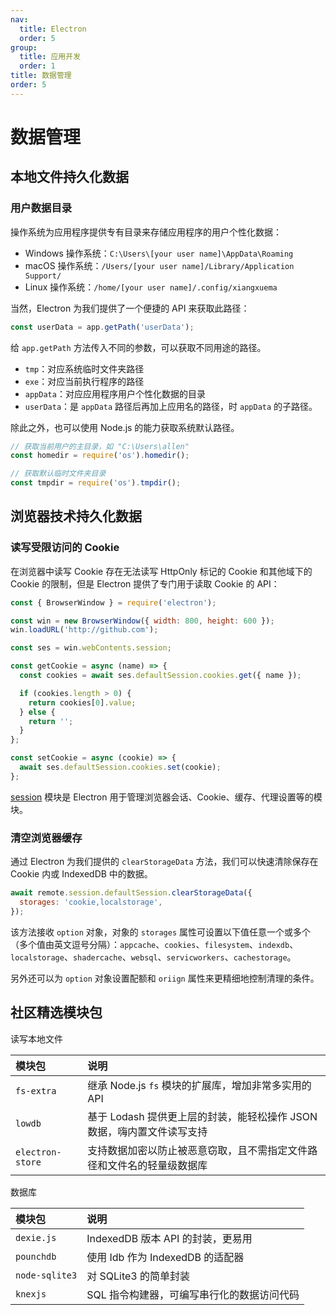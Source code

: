 ```yaml
---
nav:
  title: Electron
  order: 5
group:
  title: 应用开发
  order: 1
title: 数据管理
order: 5
---
```


# 数据管理

## 本地文件持久化数据

### 用户数据目录

操作系统为应用程序提供专有目录来存储应用程序的用户个性化数据：

- Windows 操作系统：`C:\Users\[your user name]\AppData\Roaming`
- macOS 操作系统：`/Users/[your user name]/Library/Application Support/`
- Linux 操作系统：`/home/[your user name]/.config/xiangxuema`

当然，Electron 为我们提供了一个便捷的 API 来获取此路径：

```js
const userData = app.getPath('userData');
```

给 `app.getPath` 方法传入不同的参数，可以获取不同用途的路径。

- `tmp`：对应系统临时文件夹路径
- `exe`：对应当前执行程序的路径
- `appData`：对应应用程序用户个性化数据的目录
- `userData`：是 `appData` 路径后再加上应用名的路径，时 `appData` 的子路径。

除此之外，也可以使用 Node.js 的能力获取系统默认路径。

```js
// 获取当前用户的主目录，如 "C:\Users\allen"
const homedir = require('os').homedir();

// 获取默认临时文件夹目录
const tmpdir = require('os').tmpdir();
```

## 浏览器技术持久化数据

### 读写受限访问的 Cookie

在浏览器中读写 Cookie 存在无法读写 HttpOnly 标记的 Cookie 和其他域下的 Cookie 的限制，但是 Electron 提供了专门用于读取 Cookie 的 API：

```js
const { BrowserWindow } = require('electron');

const win = new BrowserWindow({ width: 800, height: 600 });
win.loadURL('http://github.com');

const ses = win.webContents.session;

const getCookie = async (name) => {
  const cookies = await ses.defaultSession.cookies.get({ name });

  if (cookies.length > 0) {
    return cookies[0].value;
  } else {
    return '';
  }
};

const setCookie = async (cookie) => {
  await ses.defaultSession.cookies.set(cookie);
};
```

[session](https://www.electronjs.org/docs/api/session) 模块是 Electron 用于管理浏览器会话、Cookie、缓存、代理设置等的模块。

### 清空浏览器缓存

通过 Electron 为我们提供的 `clearStorageData` 方法，我们可以快速清除保存在 Cookie 内或 IndexedDB 中的数据。

```js
await remote.session.defaultSession.clearStorageData({
  storages: 'cookie,localstorage',
});
```

该方法接收 `option` 对象，对象的 `storages` 属性可设置以下值任意一个或多个（多个值由英文逗号分隔）：`appcache`、`cookies`、`filesystem`、`indexdb`、`localstorage`、`shadercache`、`websql`、`servicworkers`、`cachestorage`。

另外还可以为 `option` 对象设置配额和 `oriign` 属性来更精细地控制清理的条件。

## 社区精选模块包

读写本地文件

| 模块包           | 说明                                                                   |
| :--------------- | :--------------------------------------------------------------------- |
| `fs-extra`       | 继承 Node.js `fs` 模块的扩展库，增加非常多实用的 API                   |
| `lowdb`          | 基于 Lodash 提供更上层的封装，能轻松操作 JSON 数据，嗨内置文件读写支持 |
| `electron-store` | 支持数据加密以防止被恶意窃取，且不需指定文件路径和文件名的轻量级数据库 |

数据库

| 模块包         | 说明                                       |
| :------------- | :----------------------------------------- |
| `dexie.js`     | IndexedDB 版本 API 的封装，更易用          |
| `pounchdb`     | 使用 Idb 作为 IndexedDB 的适配器           |
| `node-sqlite3` | 对 SQLite3 的简单封装                      |
| `knexjs`       | SQL 指令构建器，可编写串行化的数据访问代码 |
